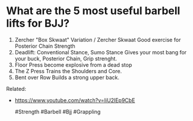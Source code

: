 # What are the 5 most useful barbell lifts for BJJ?

1) Zercher "Box Skwaat" Variation / Zercher Skwaat
  Good exercise for Posterior Chain Strength
2) Deadlift: 
  Conventional Stance,
  Sumo Stance
  Gives your most bang for your buck, Posterior Chain, Grip strenght.
3) Floor Press
  become explosive from a dead stop
4) The Z Press
  Trains the Shoulders and Core.
5) Bent over Row
  Builds a strong upper back.

Related:
 - https://www.youtube.com/watch?v=IiU2IEp9CbE 

      #Strength #Barbell #Bjj #Grappling
